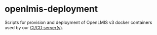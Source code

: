 # openlmis-deployment
Scripts for provision and deployment of OpenLMIS v3 docker containers used by our [CI/CD server(s)](http://build.openlmis.org).
